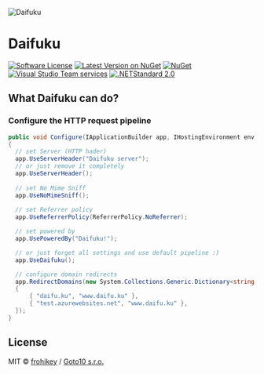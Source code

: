 ![Daifuku](https://raw.githubusercontent.com/goto10hq/Daifuku/master/daifuku-icon.png)

# Daifuku

[![Software License](https://img.shields.io/badge/license-MIT-brightgreen.svg?style=flat-square)](LICENSE.md)
[![Latest Version on NuGet](https://img.shields.io/nuget/v/Daifuku.svg?style=flat-square)](https://www.nuget.org/packages/Daifuku/)
[![NuGet](https://img.shields.io/nuget/dt/Daifuku.svg?style=flat-square)](https://www.nuget.org/packages/Daifuku/)
[![Visual Studio Team services](https://img.shields.io/vso/build/frohikey/c3964e53-4bf3-417a-a96e-661031ef862f/124.svg?style=flat-square)](https://github.com/goto10hq/Daifuku)
[![.NETStandard 2.0](https://img.shields.io/badge/.NETStandard-2.0-blue.svg)](https://github.com/dotnet/standard/blob/master/docs/versions/netstandard2.0.md)

## What Daifuku can do?

### Configure the HTTP request pipeline

```csharp
public void Configure(IApplicationBuilder app, IHostingEnvironment env)
{
  // set Server (HTTP hader)
  app.UseServerHeader("Daifuku server");
  // or just remove it completely
  app.UseServerHeader();
  
  // set No Mime Sniff
  app.UseNoMimeSniff();
  
  // set Referrer policy
  app.UseReferrerPolicy(ReferrerPolicy.NoReferrer);

  // set powered by
  app.UsePoweredBy("Daifuku!");

  // or just forget all settings and use default pipeline :)
  app.UseDaifuku();

  // configure domain redirects
  app.RedirectDomains(new System.Collections.Generic.Dictionary<string, string>
  {
      { "daifu.ku", "www.daifu.ku" },
      { "test.azurewebsites.net", "www.daifu.ku" },
  });  
}
```

## License

MIT © [frohikey](http://frohikey.com) / [Goto10 s.r.o.](http://www.goto10.cz)
